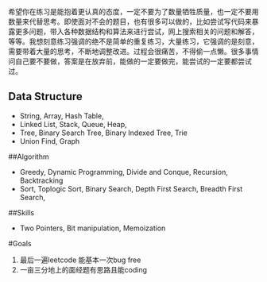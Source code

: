 希望你在练习是能抱着更认真的态度，一定不要为了数量牺牲质量，也一定不要用数量来代替思考。即使面对不会的题目，也有很多可以做的，比如尝试写代码来暴露更多问题，带入各种数据结构和算法来进行尝试，网上搜索相关的问题和解答，等等。我想刻意练习强调的绝不是简单的重复练习，大量练习，它强调的是刻意，需要带着大量的思考，不断地调整改进。过程会很痛苦，不得偷一点懒。很多事情问自己要不要做，答案是在放弃前，能做的一定要做完，能尝试的一定要都尝试过。

## Data Structure
* String, Array, Hash Table, 
* Linked List, Stack, Queue, Heap, 
* Tree, Binary Search Tree, Binary Indexed Tree, Trie
* Union Find, Graph

##Algorithm
* Greedy, Dynamic Programming, Divide and Conque, Recursion, Backtracking
* Sort, Toplogic Sort, Binary Search, Depth First Search, Breadth First Search, 

##Skills
* Two Pointers, Bit manipulation, Memoization

#Goals
1. 最后一遍leetcode 能基本一次bug free
2. 一亩三分地上的面经题有思路且能coding
